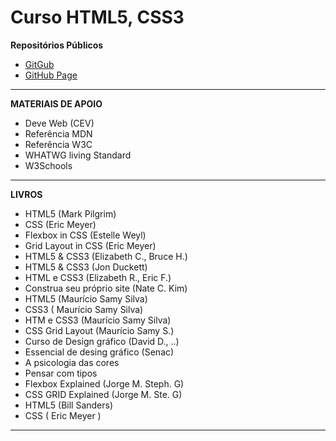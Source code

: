 # Curso HTML5, CSS3

**Repositórios Públicos**

* [GitGub](https://github.com/gustavoguanabara/html-css/tree/master/aulas-pdf)
* [GitHub Page](https://gustavoguanabara.github.io)

_____________________________________________________________________________________________________________

**MATERIAIS DE APOIO**

* Deve Web (CEV)
* Referência MDN
* Referência W3C
* WHATWG living Standard
* W3Schools 

_____________________________________________________________________________________________________________

**LIVROS**

* HTML5 (Mark Pilgrim)
* CSS (Eric Meyer)
* Flexbox in CSS (Estelle Weyl)
* Grid Layout in CSS (Eric Meyer)
* HTML5 & CSS3 (Elizabeth C., Bruce H.)
* HTML5 & CSS3 (Jon Duckett)
* HTML e CSS3 (Elizabeth R., Eric F.)
* Construa seu próprio site (Nate C. Kim)
* HTML5 (Maurício Samy Silva)
* CSS3 ( Maurício Samy Silva)
* HTM e CSS3 (Maurício Samy Silva)
* CSS Grid Layout (Maurício Samy S.)
* Curso de Design gráfico (David D., ..)
* Essencial de desing gráfico (Senac)
* A psicologia das cores
* Pensar com tipos
* Flexbox Explained (Jorge M. Steph. G)
* CSS GRID Explained (Jorge M. Ste. G)
* HTML5 (Bill Sanders)
* CSS ( Eric Meyer )

_____________________________________________________________________________________________________________


